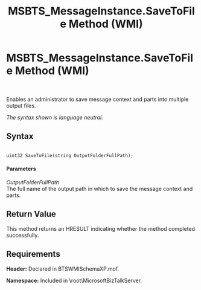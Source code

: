 ﻿---
title: MSBTS_MessageInstance.SaveToFile Method (WMI)
TOCTitle: MSBTS_MessageInstance.SaveToFile Method (WMI)
ms:assetid: 7758e76b-a0e6-4830-9974-b82365f03265
ms:mtpsurl: https://msdn.microsoft.com/en-us/library/Aa560882(v=BTS.80)
ms:contentKeyID: 51529034
ms.date: 08/30/2017
mtps_version: v=BTS.80
---

# MSBTS\_MessageInstance.SaveToFile Method (WMI)

 

Enables an administrator to save message context and parts into multiple output files.

*The syntax shown is language neutral.*

## Syntax

``` 
  
uint32 SaveToFile(string OutputFolderFullPath);  
```

#### Parameters

*OutputFolderFullPath*  
The full name of the output path in which to save the message context and parts.

## Return Value

This method returns an HRESULT indicating whether the method completed successfully.

## Requirements

**Header:** Declared in BTSWMISchemaXP.mof.

**Namespace:** Included in \\root\\MicrosoftBizTalkServer.

